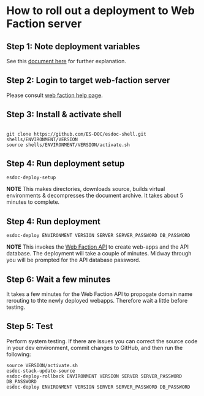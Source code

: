 # How to roll out a deployment to Web Faction server

##	Step 1: Note deployment variables

See this [document here](https://github.com/ES-DOC/esdoc-docs/blob/master/deployments/deployment-variables.md) for further explanation.

##	Step 2: Login to target web-faction server

Please consult [web faction help page](https://docs.webfaction.com/user-guide/access.html#connecting-with-ssh).

##	Step 3: Install & activate shell

<pre><code>
git clone https://github.com/ES-DOC/esdoc-shell.git shells/ENVIRONMENT/VERSION
source shells/ENVIRONMENT/VERSION/activate.sh</pre></code>

##	Step 4: Run deployment setup 

<pre><code>esdoc-deploy-setup</pre></code>

**NOTE** This makes directories, downloads source, builds virtual environments & decompresses the document archive.  It takes about 5 minutes to complete.

##	Step 4: Run deployment

<pre><code>esdoc-deploy ENVIRONMENT VERSION SERVER SERVER_PASSWORD DB_PASSWORD</pre></code>

**NOTE** This invokes the [Web Faction API](https://docs.webfaction.com/xmlrpc-api/apiref.html) to create web-apps and the API database.  The deployment will take a couple of minutes.  Midway through you will be prompted for the API database password.

##	Step 6: Wait a few minutes

It takes a few minutes for the Web Faction API to propogate domain name rerouting to thte newly deployed webapps.  Therefore wait a little before testing.

##	Step 5: Test  

Perform system testing.  If there are issues you can correct the source code in your dev environment, commit changes to GitHub, and then run the following:

<pre><code>source VERSION/activate.sh
esdoc-stack-update-source
esdoc-deploy-rollback ENVIRONMENT VERSION SERVER SERVER_PASSWORD DB_PASSWORD
esdoc-deploy ENVIRONMENT VERSION SERVER SERVER_PASSWORD DB_PASSWORD</pre></code>
